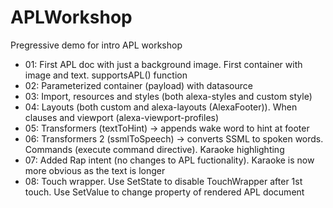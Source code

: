 # APLWorkshop
Pregressive demo for intro APL workshop

- 01: First APL doc with just a background image. First container with image and text. supportsAPL() function
- 02: Parameterized container (payload) with datasource
- 03: Import, resources and styles (both alexa-styles and custom style)
- 04: Layouts (both custom and alexa-layouts (AlexaFooter)). When clauses and viewport (alexa-viewport-profiles)
- 05: Transformers (textToHint) -> appends wake word to hint at footer
- 06: Transformers 2 (ssmlToSpeech) -> converts SSML to spoken words. Commands (execute command directive). Karaoke highlighting
- 07: Added Rap intent (no changes to APL fuctionality). Karaoke is now more obvious as the text is longer
- 08: Touch wrapper. Use SetState to disable TouchWrapper after 1st touch. Use SetValue to change property of rendered APL document
